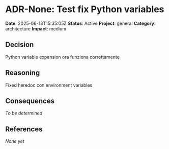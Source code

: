 # ADR-None: Test fix Python variables

**Date**: 2025-06-13T15:35:05Z
**Status**: Active
**Project**: general
**Category**: architecture
**Impact**: medium

## Decision
Python variable expansion ora funziona correttamente

## Reasoning
Fixed heredoc con environment variables

## Consequences
_To be determined_

## References
_None yet_
